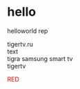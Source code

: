 # hello
helloworld rep

tigertv.ru<br/>
text<br/>
tigra samsung smart tv<br/>
tigertv<br/>
<p style="color: red;">RED</p>
